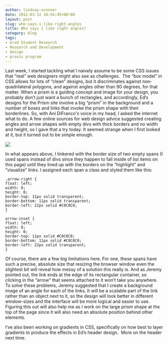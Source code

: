 ```yaml
---
author: lindsay-oconnor
date: 2012-03-12 18:54:45+00:00
layout: post
slug: who-says-i-like-right-angles
title: Who says I like right angles?
category: blog
tags:
- Grad Student Research
- Research and Development
- design
- praxis program
---
```


Last week, I started tackling what I naively assume to be some CSS issues that “real” web designers might also see as challenges.  The “box model” in CSS allows for lots of “clean” designs, but it discriminates against non-quadrilateral polygons, and against angles other than 90 degrees, for that matter. When a prism is a guiding concept and image for your design, you probably don’t just want a bunch of rectangles, and accordingly, Ed’s designs for the Prism site involve a big “prism” in the background and a number of boxes and links that invoke the prism shape with their borderlines. So, with Ani DiFranco's voice in my head, I asked the internet what to do. A few online sources for web design advice suggested creating angles and arrow shapes with empty divs with thick borders and no width and height, so I gave that a try today. It seemed strange when I first looked at it, but it turned out to be simple enough.

![](https://lh4.googleusercontent.com/-AdpkkUhIrhA/T15W6Yk43WI/AAAAAAAABLc/QFQV1zfBj0g/s312/arrows-preview.jpg)

In what appears above, I tinkered with the border size of two empty spans (I used spans instead of divs since they happen to fall inside of list items on this page) until they lined up with the borders on the “highlight” and “visualize” links. I assigned each span a class and styled them like this:

```
.arrow-right {  
float: left;  
width: 0;  
height: 0;  
border-top: 11px solid transparent;  
border-bottom: 11px solid transparent;  
border-left: 22px solid #C0C0C0;  
}  

arrow-inset {   
float: left;  
width: 0;  
height: 0;  
border-top: 11px solid #C0C0C0;  
border-bottom: 11px solid #C0C0C0;  
border-left: 22px solid transparent;  
}
```


Of course, there are a few big limitations here. For one, these spans have such a precise, absolute size that resizing the browser window even the slightest bit will reveal how messy of a solution this really is. And as Jeremy pointed out, the link ends at the edge of its rectangular container, so clicking in the “arrow” that seems attached to it won’t take you anywhere. To solve these problems, Jeremy suggested that I create a background image of an angle for each of the links. It will be a scalable part of the link rather than an object next to it, so the design will look better in different window-sizes and the interface will be more logical and easier to use. Figuring this out will also help me as I work on the large prism shape at the top of the page since it will also need an absolute position behind other elements.

I’ve also been working on gradients in CSS, specifically on how best to layer gradients to produce the effects in Ed’s header design.  More on the header next time.
